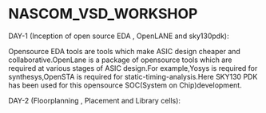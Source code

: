 # NASCOM_VSD_WORKSHOP
DAY-1 (Inception of open source EDA , OpenLANE and sky130pdk):
  
   Opensource EDA tools are tools which make ASIC design cheaper and collaborative.OpenLane is a package of opensource tools which are required at various stages of ASIC design.For example,Yosys is required for synthesys,OpenSTA is required for static-timing-analysis.Here SKY130 PDK has been used for this opensource SOC(System on Chip)development.

DAY-2 (Floorplanning , Placement and Library cells):


